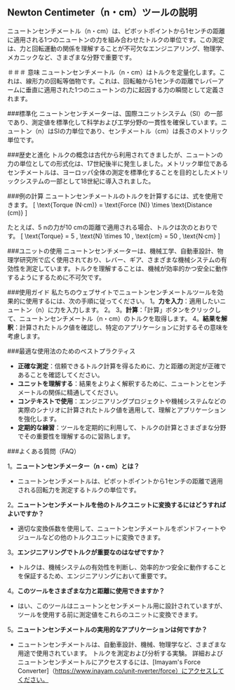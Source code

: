 ## Newton Centimeter（n・cm）ツールの説明

ニュートンセンチメートル（n・cm）は、ピボットポイントから1センチの距離に適用される1つのニュートンの力を組み合わせたトルクの単位です。この測定は、力と回転運動の関係を理解することが不可欠なエンジニアリング、物理学、メカニックなど、さまざまな分野で重要です。

＃＃＃ 意味
ニュートンセンチメートル（n・cm）はトルクを定量化します。これは、線形力の回転等価物です。これは、回転軸から1センチの距離でレバーアームに垂直に適用された1つのニュートンの力に起因する力の瞬間として定義されます。

###標準化
ニュートンセンチメーターは、国​​際ユニットシステム（SI）の一部であり、測定値を標準化して科学および工学分野の一貫性を確保しています。ニュートン（n）はSIの力単位であり、センチメートル（cm）は長さのメトリック単位です。

###歴史と進化
トルクの概念は古代から利用されてきましたが、ニュートンの力の単位としての形式化は、17世紀後半に発生しました。メトリック単位であるセンチメートルは、ヨーロッパ全体の測定を標準化することを目的としたメトリックシステムの一部として18世紀に導入されました。

###例の計算
ニュートンセンチメートルのトルクを計算するには、式を使用できます。
\[ \text{Torque (N·cm)} = \text{Force (N)} \times \text{Distance (cm)} \]

たとえば、5 nの力が10 cmの距離で適用される場合、トルクは次のとおりです。
\[ \text{Torque} = 5 \, \text{N} \times 10 \, \text{cm} = 50 \, \text{N·cm} \]

###ユニットの使用
ニュートンセンチメーターは、機械工学、自動車設計、物理学研究所で広く使用されており、レバー、ギア、さまざまな機械システムの有効性を測定しています。トルクを理解することは、機械が効率的かつ安全に動作するようにするために不可欠です。

###使用ガイド
私たちのウェブサイトでニュートンセンチメートルツールを効果的に使用するには、次の手順に従ってください。
1。**力を入力**：適用したいニュートン（n）に力を入力します。
2。
3。**計算**：「計算」ボタンをクリックして、ニュートンセンチメートル（n・cm）のトルクを取得します。
4。**結果を解釈**：計算されたトルク値を確認し、特定のアプリケーションに対するその意味を考慮します。

###最適な使用法のためのベストプラクティス
-  **正確な測定**：信頼できるトルク計算を得るために、力と距離の測定が正確であることを確認してください。
-  **ユニットを理解する**：結果をよりよく解釈するために、ニュートンとセンチメートルの関係に精通してください。
-  **コンテキストで使用**：エンジニアリングプロジェクトや機械システムなどの実際のシナリオに計算されたトルク値を適用して、理解とアプリケーションを強化します。
-  **定期的な練習**：ツールを定期的に利用して、トルクの計算とさまざまな分野でその重要性を理解するのに習熟します。

###よくある質問（FAQ）

1。**ニュートンセンチメーター（n・cm）とは？**
- ニュートンセンチメートルは、ピボットポイントから1センチの距離で適用される回転力を測定するトルクの単位です。

2。**ニュートンセンチメートルを他のトルクユニットに変換するにはどうすればよいですか？**
- 適切な変換係数を使用して、ニュートンセンチメートルをポンドフィートやジュールなどの他のトルクユニットに変換できます。

3。**エンジニアリングでトルクが重要なのはなぜですか？**
- トルクは、機械システムの有効性を判断し、効率的かつ安全に動作することを保証するため、エンジニアリングにおいて重要です。

4。**このツールをさまざまな力と距離に使用できますか？**
- はい、このツールはニュートンとセンチメートル用に設計されていますが、ツールを使用する前に測定値をこれらのユニットに変換できます。

5。**ニュートンセンチメートルの実用的なアプリケーションは何ですか？**
- ニュートンセンチメートルは、自動車設計、機械、物理学など、さまざまな用途で使用されています。 トルクを測定および分析する実験。
詳細およびニュートンセンチメートルにアクセスするには、[Imayam's Force Converter]（https://www.inayam.co/unit-nverter/force）にアクセスしてください。